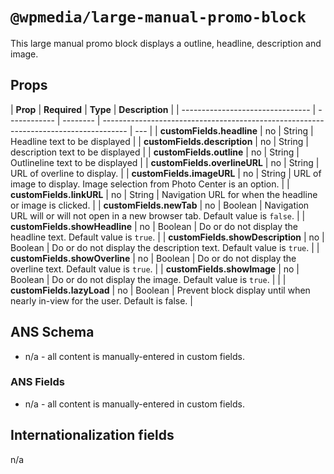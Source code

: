 # `@wpmedia/large-manual-promo-block`

This large manual promo block displays a outline, headline, description and image.

## Props

| **Prop**                         | **Required** | **Type** | **Description**                                                                      |
| -------------------------------- | ------------ | -------- | ------------------------------------------------------------------------------------ | --- |
| **customFields.headline**        | no           | String   | Headline text to be displayed                                                        |
| **customFields.description**     | no           | String   | description text to be displayed                                                     |
| **customFields.outline**         | no           | String   | Outlineline text to be displayed                                                     |
| **customFields.overlineURL**     | no           | String   | URL of overline to display.                                                          |
| **customFields.imageURL**        | no           | String   | URL of image to display. Image selection from Photo Center is an option.             |
| **customFields.linkURL**         | no           | String   | Navigation URL for when the headline or image is clicked.                            |
| **customFields.newTab**          | no           | Boolean  | Navigation URL will or will not open in a new browser tab. Default value is `false`. |
| **customFields.showHeadline**    | no           | Boolean  | Do or do not display the headline text. Default value is `true`.                     |
| **customFields.showDescription** | no           | Boolean  | Do or do not display the description text. Default value is `true`.                  |
| **customFields.showOverline**    | no           | Boolean  | Do or do not display the overline text. Default value is `true`.                     |
| **customFields.showImage**       | no           | Boolean  | Do or do not display the image. Default value is `true`.                             |     |
| **customFields.lazyLoad**        | no           | Boolean  | Prevent block display until when nearly in-view for the user. Default is false.      |

## ANS Schema

- n/a - all content is manually-entered in custom fields.

### ANS Fields

- n/a - all content is manually-entered in custom fields.

## Internationalization fields

n/a
